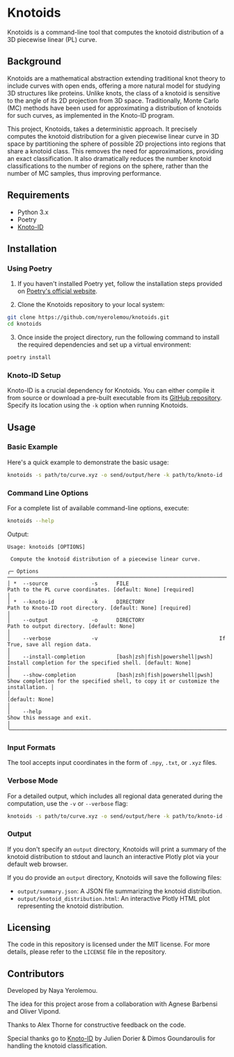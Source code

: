 # Knotoids

Knotoids is a command-line tool that computes the knotoid distribution of a 3D piecewise linear (PL) curve.

## Background

Knotoids are a mathematical abstraction extending traditional knot theory to include curves with open ends, offering a more natural model for studying 3D structures like proteins. Unlike knots, the class of a knotoid is sensitive to the angle of its 2D projection from 3D space. Traditionally, Monte Carlo (MC) methods have been used for approximating a distribution of knotoids for such curves, as implemented in the Knoto-ID program.

This project, Knotoids, takes a deterministic approach. It precisely computes the knotoid distribution for a given piecewise linear curve in 3D space by partitioning the sphere of possible 2D projections into regions that share a knotoid class. This removes the need for approximations, providing an exact classification. It also dramatically reduces the number knotoid classifications to the number of regions on the sphere, rather than the number of MC samples, thus improving performance.

## Requirements

- Python 3.x
- Poetry
- [Knoto-ID](https://github.com/sib-swiss/Knoto-ID)

## Installation

### Using Poetry

1. If you haven't installed Poetry yet, follow the installation steps provided on [Poetry's official website](https://python-poetry.org/docs/#installation).

2. Clone the Knotoids repository to your local system:

```bash
git clone https://github.com/nyerolemou/knotoids.git
cd knotoids
```

3. Once inside the project directory, run the following command to install the required dependencies and set up a virtual environment:

```bash
poetry install
```

### Knoto-ID Setup

Knoto-ID is a crucial dependency for Knotoids. You can either compile it from source or download a pre-built executable from its [GitHub repository](https://github.com/sib-swiss/Knoto-ID). Specify its location using the `-k` option when running Knotoids.

## Usage

### Basic Example

Here's a quick example to demonstrate the basic usage:

```bash
knotoids -s path/to/curve.xyz -o send/output/here -k path/to/knoto-id
```

### Command Line Options

For a complete list of available command-line options, execute:

```bash
knotoids --help
```

Output:

```console
Usage: knotoids [OPTIONS]                                                                                                                              
                                                                                                                                                        
 Compute the knotoid distribution of a piecewise linear curve.                                                                                          
                                                                                                                                                        
╭─ Options ────────────────────────────────────────────────────────────────────────────────────────────────────────────────────────────────────────────╮
│ *  --source              -s      FILE                             Path to the PL curve coordinates. [default: None] [required]                       │
│ *  --knoto-id            -k      DIRECTORY                        Path to Knoto-ID root directory. [default: None] [required]                        │
│    --output              -o      DIRECTORY                        Path to output directory. [default: None]                                          │
│    --verbose             -v                                       If True, save all region data.                                                     │
│    --install-completion          [bash|zsh|fish|powershell|pwsh]  Install completion for the specified shell. [default: None]                        │
│    --show-completion             [bash|zsh|fish|powershell|pwsh]  Show completion for the specified shell, to copy it or customize the installation. │
│                                                                   [default: None]                                                                    │
│    --help                                                         Show this message and exit.                                                        │
╰──────────────────────────────────────────────────────────────────────────────────────────────────────────────────────────────────────────────────────╯
```

### Input Formats

The tool accepts input coordinates in the form of `.npy`, `.txt`, or `.xyz` files.

### Verbose Mode

For a detailed output, which includes all regional data generated during the computation, use the `-v` or `--verbose` flag:

```bash
knotoids -s path/to/curve.xyz -o send/output/here -k path/to/knoto-id -v
```

### Output

If you don't specify an `output` directory, Knotoids will print a summary of the knotoid distribution to stdout and launch an interactive Plotly plot via your default web browser.

If you do provide an `output` directory, Knotoids will save the following files:

- `output/summary.json`: A JSON file summarizing the knotoid distribution.
- `output/knotoid_distribution.html`: An interactive Plotly HTML plot representing the knotoid distribution.

## Licensing

The code in this repository is licensed under the MIT license. For more details, please refer to the `LICENSE` file in the repository.

## Contributors

Developed by Naya Yerolemou.

The idea for this project arose from a collaboration with Agnese Barbensi and Oliver Vipond.

Thanks to Alex Thorne for constructive feedback on the code.

Special thanks go to [Knoto-ID](https://github.com/sib-swiss/Knoto-ID) by Julien Dorier & Dimos Goundaroulis for handling the knotoid classification.
